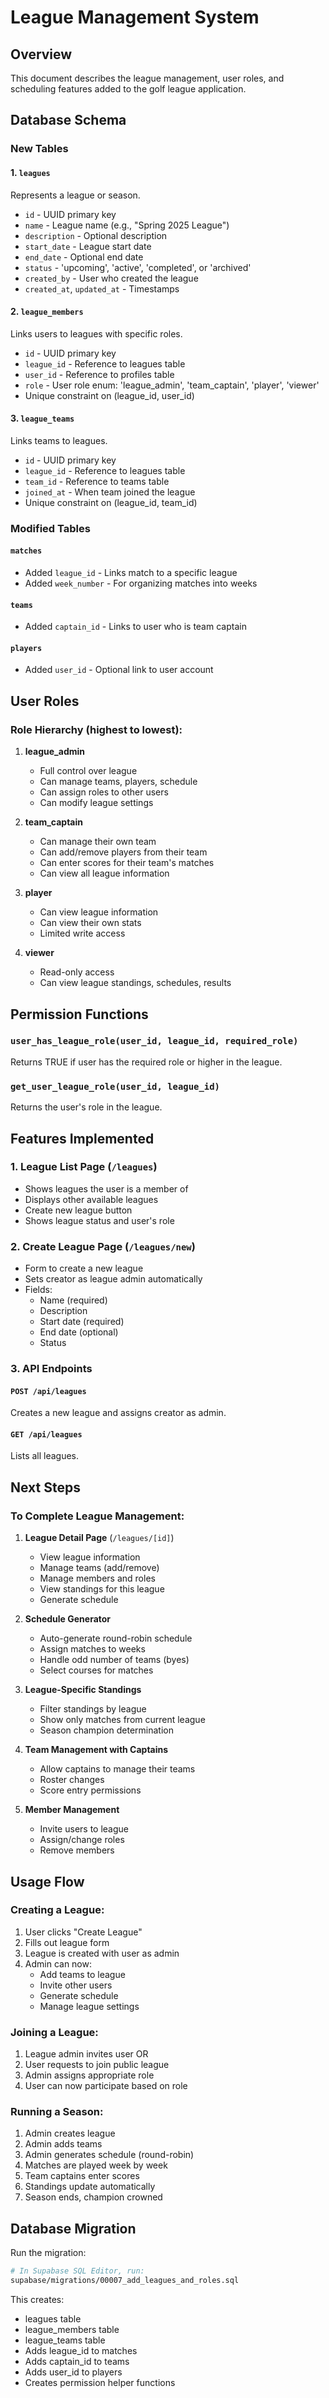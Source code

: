 # League Management System

## Overview
This document describes the league management, user roles, and scheduling features added to the golf league application.

## Database Schema

### New Tables

#### 1. `leagues`
Represents a league or season.
- `id` - UUID primary key
- `name` - League name (e.g., "Spring 2025 League")
- `description` - Optional description
- `start_date` - League start date
- `end_date` - Optional end date
- `status` - 'upcoming', 'active', 'completed', or 'archived'
- `created_by` - User who created the league
- `created_at`, `updated_at` - Timestamps

#### 2. `league_members`
Links users to leagues with specific roles.
- `id` - UUID primary key
- `league_id` - Reference to leagues table
- `user_id` - Reference to profiles table
- `role` - User role enum: 'league_admin', 'team_captain', 'player', 'viewer'
- Unique constraint on (league_id, user_id)

#### 3. `league_teams`
Links teams to leagues.
- `id` - UUID primary key
- `league_id` - Reference to leagues table
- `team_id` - Reference to teams table
- `joined_at` - When team joined the league
- Unique constraint on (league_id, team_id)

### Modified Tables

#### `matches`
- Added `league_id` - Links match to a specific league
- Added `week_number` - For organizing matches into weeks

#### `teams`
- Added `captain_id` - Links to user who is team captain

#### `players`
- Added `user_id` - Optional link to user account

## User Roles

### Role Hierarchy (highest to lowest):

1. **league_admin**
   - Full control over league
   - Can manage teams, players, schedule
   - Can assign roles to other users
   - Can modify league settings

2. **team_captain**
   - Can manage their own team
   - Can add/remove players from their team
   - Can enter scores for their team's matches
   - Can view all league information

3. **player**
   - Can view league information
   - Can view their own stats
   - Limited write access

4. **viewer**
   - Read-only access
   - Can view league standings, schedules, results

## Permission Functions

### `user_has_league_role(user_id, league_id, required_role)`
Returns TRUE if user has the required role or higher in the league.

### `get_user_league_role(user_id, league_id)`
Returns the user's role in the league.

## Features Implemented

### 1. League List Page (`/leagues`)
- Shows leagues the user is a member of
- Displays other available leagues
- Create new league button
- Shows league status and user's role

### 2. Create League Page (`/leagues/new`)
- Form to create a new league
- Sets creator as league admin automatically
- Fields:
  - Name (required)
  - Description
  - Start date (required)
  - End date (optional)
  - Status

### 3. API Endpoints

#### `POST /api/leagues`
Creates a new league and assigns creator as admin.

#### `GET /api/leagues`
Lists all leagues.

## Next Steps

### To Complete League Management:

1. **League Detail Page** (`/leagues/[id]`)
   - View league information
   - Manage teams (add/remove)
   - Manage members and roles
   - View standings for this league
   - Generate schedule

2. **Schedule Generator**
   - Auto-generate round-robin schedule
   - Assign matches to weeks
   - Handle odd number of teams (byes)
   - Select courses for matches

3. **League-Specific Standings**
   - Filter standings by league
   - Show only matches from current league
   - Season champion determination

4. **Team Management with Captains**
   - Allow captains to manage their teams
   - Roster changes
   - Score entry permissions

5. **Member Management**
   - Invite users to league
   - Assign/change roles
   - Remove members

## Usage Flow

### Creating a League:
1. User clicks "Create League"
2. Fills out league form
3. League is created with user as admin
4. Admin can now:
   - Add teams to league
   - Invite other users
   - Generate schedule
   - Manage league settings

### Joining a League:
1. League admin invites user OR
2. User requests to join public league
3. Admin assigns appropriate role
4. User can now participate based on role

### Running a Season:
1. Admin creates league
2. Admin adds teams
3. Admin generates schedule (round-robin)
4. Matches are played week by week
5. Team captains enter scores
6. Standings update automatically
7. Season ends, champion crowned

## Database Migration

Run the migration:
```bash
# In Supabase SQL Editor, run:
supabase/migrations/00007_add_leagues_and_roles.sql
```

This creates:
- leagues table
- league_members table
- league_teams table
- Adds league_id to matches
- Adds captain_id to teams
- Adds user_id to players
- Creates permission helper functions
